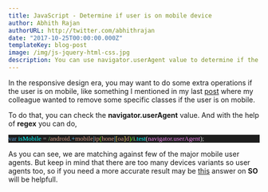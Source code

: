 ```yaml
---
title: JavaScript - Determine if user is on mobile device
author: Abhith Rajan
authorURL: http://twitter.com/abhithrajan
date: "2017-10-25T00:00:00.000Z"
templateKey: blog-post
image: /img/js-jquery-html-css.jpg
description: You can use navigator.userAgent value to determine if the user is on a mobile device.
---
```


In the responsive design era, you may want to do some extra operations if the user is on mobile, like something I mentioned in my last [post][1] where my colleague wanted to remove some specific classes if the user is on mobile.

To do that, you can check the **navigator.userAgent** value. And with the help of **regex** you can do,

<pre style="font-family:Consolas;font-size:13;color:gainsboro;background:#1e1e1e;"><span style="color:#569cd6;">var</span>&nbsp;<span style="color:cyan;">isMobile</span>&nbsp;<span style="color:#b4b4b4;">=</span><span style="color:#d69d85;">&nbsp;</span><span style="color:#80ff80;">/</span><span style="color:#d69d85;">android</span><span style="color:#62ccff;">.+</span><span style="color:#d69d85;">mobile</span><span style="color:#62ccff;">|</span><span style="color:#d69d85;">ip</span><span style="color:#6ff000;">(</span><span style="color:#d69d85;">hone</span><span style="color:#62ccff;">|</span><span style="color:#ffe75b;">[</span><span style="color:#d69d85;">oa</span><span style="color:#ffe75b;">]</span><span style="color:#d69d85;">d</span><span style="color:#6ff000;">)</span><span style="color:#80ff80;">/</span><span style="color:#80ff80;">i</span>.<span style="color:cyan;">test</span>(<span style="color:violet;">navigator</span>.<span style="color:violet;">userAgent</span>);
</pre>

As you can see, we are matching against few of the major mobile user agents. But keep in mind that there are too many devices variants so user agents too, so if you need a more accurate result
may be [this][2] answer on **SO** will be helpfull.

[1]: https://www.abhith.net/post/remove-specific-class-from-all-elements-jquery/
[2]: https://stackoverflow.com/questions/11381673/detecting-a-mobile-browser
